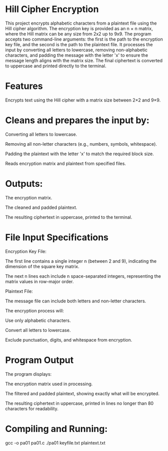 # Hill Cipher Encryption

This project encrypts alphabetic characters from a plaintext file using the Hill cipher algorithm. The encryption key is provided as an n × n matrix, where the Hill matrix can be any size from 2x2 up to 9x9. The program accepts two command-line arguments: the first is the path to the encryption key file, and the second is the path to the plaintext file. It processes the input by converting all letters to lowercase, removing non-alphabetic characters, and padding the message with the letter 'x' to ensure the message length aligns with the matrix size. The final ciphertext is converted to uppercase and printed directly to the terminal.

# Features
Encrypts text using the Hill cipher with a matrix size between 2×2 and 9×9.

# Cleans and prepares the input by:

Converting all letters to lowercase.

Removing all non-letter characters (e.g., numbers, symbols, whitespace).

Padding the plaintext with the letter 'x' to match the required block size.

Reads encryption matrix and plaintext from specified files.

# Outputs:

The encryption matrix.

The cleaned and padded plaintext.

The resulting ciphertext in uppercase, printed to the terminal.

# File Input Specifications
Encryption Key File:

The first line contains a single integer n (between 2 and 9), indicating the dimension of the square key matrix.

The next n lines each include n space-separated integers, representing the matrix values in row-major order.

Plaintext File:

The message file can include both letters and non-letter characters. 

The encryption process will:

Use only alphabetic characters.

Convert all letters to lowercase.

Exclude punctuation, digits, and whitespace from encryption.

# Program Output
The program displays:

The encryption matrix used in processing.

The filtered and padded plaintext, showing exactly what will be encrypted.

The resulting ciphertext in uppercase, printed in lines no longer than 80 characters for readability.

# Compiling and Running:
gcc -o pa01 pa01.c
./pa01 keyfile.txt plaintext.txt
